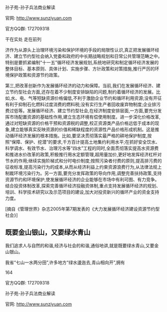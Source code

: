 孙子苑-孙子兵法商业解读

官网: http://www.sunziyuan.com

官方QQ群: 172709318

干在实处 走在前列

济作为从源头上治理环境污染和保护环境的手段的局限性认识,真正把发展循环经济、建立节约型社会纳入党委和政府的中长期战略规划和日常公共管理范畴之中。特别是要抓紧编制“十一五”循环经济发展规划,系统地研究和制定循环经济发展的整体目标、基本原则、具体计划、实施步骤、方针政策和对策措施,推行严厉的环境保护政策和资源节约政策。

第三,把改革创新作为发展循环经济的动力和保障。当前,我们在发展循环经济、建立节约型社会方面,还存在着不少制度安排缺陷的问题,制约着循环经济的发展。比如,水、电、气等短缺资源价格偏低,不利于激励企业节约和循环利用资源;没有开征有利于抑制石化燃料过度消费的燃料税;没有实行生产者回收废弃物制度;企业排污费过低等。发展循环经济、建立节约型社会,在经济制度安排层面,一方面,要充分发挥市场配置资源的基础性作用,建立生态环境有偿使用制度。进一步深化价格改革,通过对短缺资源的价格干预和资源税的调整,校正资源类产品价格远低于成本的现象,建立能够真实反映资源的价值和稀缺程度的资源性产品价格形成机制。这是推动循环经济发展的根本措施。比如,要坚决贯彻落实最严格的耕地保护制度,按照“保障、保护、挖潜”的要求,千方百计提高土地集约利用水平;在抓好安全饮水、科学调水、有效节水、治理污水等“四水”工程的同时,全面贯彻落实提高水资源费和推进水价改革的政策,积极推行用水定额管理,超用量加价,更好地发挥经济杠杆对节水的作用;继续实施阶梯式和分时电价制度;按照污染者付费的原则,提高排污费的征收标准,提高污染行为的成本,从而从经济利益上约束资源浪费行为,从法律法规上制裁环境污染行为。另一方面,要充分发挥政策的导向作用,调整完善扶持政策,支持资源节约和环境保护,使发展循环经济的企业能够在市场中有利可图、有力竞争。结合投资体制改革,探索完善循环经济投融资体制,重点支持发展循环经济的规划、培训、科学技术研究以及示范项目的建设,加大对投资新兴的循环产业的资金支持力度。

[摘自《管理世界》杂志2005年第7期发表的《大力发展循环经济建设资源节约型社会》]

## 既要金山银山，又要绿水青山

我们追求人与自然的和谐,经济与社会的和谐,通俗地讲,就是既要绿水青山,又要金山银山。

我省“七山一水两分田”,许多地方“绿水逶迤去,青山相向开”,拥有

164

官方QQ群: 172709318

孙子苑-孙子兵法商业解读

官网: http://www.sunziyuan.com